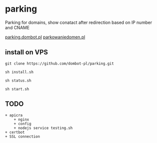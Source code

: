 # parking
Parking for domains, show conatact after redirection based on IP number and CNAME

[parking.dombot.pl](https://parking.dombot.pl/)
[parkowaniedomen.pl](https://parkowaniedomen.pl/)

## install on VPS

    git clone https://github.com/dombot-pl/parking.git
    
    sh install.sh
    
    sh status.sh
    
    sh start.sh
    
## TODO
    + apicra
        + nginx
        + config
        + nodejs service testing.sh
    + certbot    
    + SSL connection    